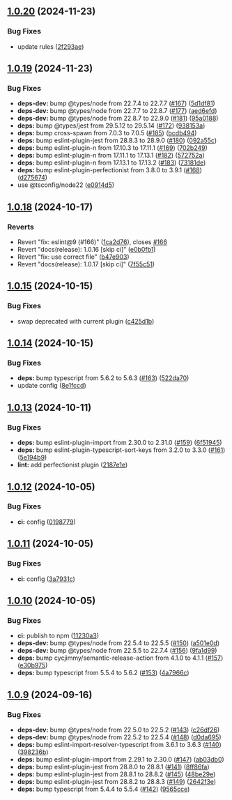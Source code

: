## [1.0.20](https://github.com/skilbjo/config-rc/compare/v1.0.19...v1.0.20) (2024-11-23)


### Bug Fixes

* update rules ([2f293ae](https://github.com/skilbjo/config-rc/commit/2f293aee25efa2485c3bf6738a6053232ddabd27))

## [1.0.19](https://github.com/skilbjo/config-rc/compare/v1.0.18...v1.0.19) (2024-11-23)


### Bug Fixes

* **deps-dev:** bump @types/node from 22.7.4 to 22.7.7 ([#167](https://github.com/skilbjo/config-rc/issues/167)) ([5d1df81](https://github.com/skilbjo/config-rc/commit/5d1df81fbd3049ecd1dfeefe1a35a7b077eae5b8))
* **deps-dev:** bump @types/node from 22.7.7 to 22.8.7 ([#177](https://github.com/skilbjo/config-rc/issues/177)) ([aed6efd](https://github.com/skilbjo/config-rc/commit/aed6efd7f505952ba26cd0c02822802ed8982d8f))
* **deps-dev:** bump @types/node from 22.8.7 to 22.9.0 ([#181](https://github.com/skilbjo/config-rc/issues/181)) ([95a0188](https://github.com/skilbjo/config-rc/commit/95a01882b994655f74c892d2e5b660fa6d31d8c7))
* **deps:** bump @types/jest from 29.5.12 to 29.5.14 ([#172](https://github.com/skilbjo/config-rc/issues/172)) ([938153a](https://github.com/skilbjo/config-rc/commit/938153a618a369238d47b83a474eafac33c27398))
* **deps:** bump cross-spawn from 7.0.3 to 7.0.5 ([#185](https://github.com/skilbjo/config-rc/issues/185)) ([bcdb494](https://github.com/skilbjo/config-rc/commit/bcdb494408719b8e4e839ab4d5187cdeb790c16a))
* **deps:** bump eslint-plugin-jest from 28.8.3 to 28.9.0 ([#180](https://github.com/skilbjo/config-rc/issues/180)) ([092a55c](https://github.com/skilbjo/config-rc/commit/092a55c27a7abe937303c67a4a8460d96fa1407f))
* **deps:** bump eslint-plugin-n from 17.10.3 to 17.11.1 ([#169](https://github.com/skilbjo/config-rc/issues/169)) ([702b249](https://github.com/skilbjo/config-rc/commit/702b249c164dbb268da21676beda0f66c9e47ef6))
* **deps:** bump eslint-plugin-n from 17.11.1 to 17.13.1 ([#182](https://github.com/skilbjo/config-rc/issues/182)) ([572752a](https://github.com/skilbjo/config-rc/commit/572752a55b390971f61094b6522e5888d7a45191))
* **deps:** bump eslint-plugin-n from 17.13.1 to 17.13.2 ([#183](https://github.com/skilbjo/config-rc/issues/183)) ([73181de](https://github.com/skilbjo/config-rc/commit/73181de61e083480f6c8a79a30b2f832ee260bb4))
* **deps:** bump eslint-plugin-perfectionist from 3.8.0 to 3.9.1 ([#168](https://github.com/skilbjo/config-rc/issues/168)) ([d275674](https://github.com/skilbjo/config-rc/commit/d275674818ae8fd4b790315e5b75ee383cbbc15e))
* use @tsconfig/node22 ([e0914d5](https://github.com/skilbjo/config-rc/commit/e0914d521eab149b0f320b6bf418c44e2bfebf42))

## [1.0.18](https://github.com/skilbjo/config-rc/compare/v1.0.17...v1.0.18) (2024-10-17)


### Reverts

* Revert "fix: eslint@9 (#166)" ([1ca2d76](https://github.com/skilbjo/config-rc/commit/1ca2d7635b0541d432a781304312deb4c8c4e20f)), closes [#166](https://github.com/skilbjo/config-rc/issues/166)
* Revert "docs(release): 1.0.16 [skip ci]" ([e0b0fb1](https://github.com/skilbjo/config-rc/commit/e0b0fb14232c550a544230571139668f150fbed1))
* Revert "fix: use correct file" ([b47e903](https://github.com/skilbjo/config-rc/commit/b47e9035013e9c8dc2d82976f3327a0f2a55e91b))
* Revert "docs(release): 1.0.17 [skip ci]" ([7f55c51](https://github.com/skilbjo/config-rc/commit/7f55c51cfdc3ac792a3715dc2ccb2aa43f79a03f))

## [1.0.15](https://github.com/skilbjo/config-rc/compare/v1.0.14...v1.0.15) (2024-10-15)


### Bug Fixes

* swap deprecated with current plugin ([c425d1b](https://github.com/skilbjo/config-rc/commit/c425d1bc29c35f07035aa3ead34a3d5a28daf27f))

## [1.0.14](https://github.com/skilbjo/config-rc/compare/v1.0.13...v1.0.14) (2024-10-15)


### Bug Fixes

* **deps:** bump typescript from 5.6.2 to 5.6.3 ([#163](https://github.com/skilbjo/config-rc/issues/163)) ([522da70](https://github.com/skilbjo/config-rc/commit/522da709d4a2b96b924fc70962e97dfa431d92be))
* update config ([8e1fccd](https://github.com/skilbjo/config-rc/commit/8e1fccd5fb3e7aae73dddc47266300abb25962a8))

## [1.0.13](https://github.com/skilbjo/config-rc/compare/v1.0.12...v1.0.13) (2024-10-11)


### Bug Fixes

* **deps:** bump eslint-plugin-import from 2.30.0 to 2.31.0 ([#159](https://github.com/skilbjo/config-rc/issues/159)) ([6f51945](https://github.com/skilbjo/config-rc/commit/6f51945064c64bbb8296d246d846525a46768bab))
* **deps:** bump eslint-plugin-typescript-sort-keys from 3.2.0 to 3.3.0 ([#161](https://github.com/skilbjo/config-rc/issues/161)) ([5e194b9](https://github.com/skilbjo/config-rc/commit/5e194b9f61bbf1805579378d34e535e40f1c4613))
* **lint:** add perfectionist plugin ([2187e1e](https://github.com/skilbjo/config-rc/commit/2187e1e3657246161acb5279742c0a3af09421e7))

## [1.0.12](https://github.com/skilbjo/config-rc/compare/v1.0.11...v1.0.12) (2024-10-05)


### Bug Fixes

* **ci:** config ([0198779](https://github.com/skilbjo/config-rc/commit/0198779dbbe84d2afcf4035d32c7c0676f2037de))

## [1.0.11](https://github.com/skilbjo/config-rc/compare/v1.0.10...v1.0.11) (2024-10-05)


### Bug Fixes

* **ci:** config ([3a7931c](https://github.com/skilbjo/config-rc/commit/3a7931c97a30d9a2fa75d8d72c09a84bd06605c3))

## [1.0.10](https://github.com/skilbjo/config-rc/compare/v1.0.9...v1.0.10) (2024-10-05)


### Bug Fixes

* **ci:** publish to npm ([11230a3](https://github.com/skilbjo/config-rc/commit/11230a3aa26cede7f53db260424af10fd52b8f05))
* **deps-dev:** bump @types/node from 22.5.4 to 22.5.5 ([#150](https://github.com/skilbjo/config-rc/issues/150)) ([a501e0d](https://github.com/skilbjo/config-rc/commit/a501e0de2de7f17f456c9fa601c220c3476b6de8))
* **deps-dev:** bump @types/node from 22.5.5 to 22.7.4 ([#156](https://github.com/skilbjo/config-rc/issues/156)) ([9fa1d99](https://github.com/skilbjo/config-rc/commit/9fa1d991e660dde44c29b4df0edab0e3027fce98))
* **deps:** bump cycjimmy/semantic-release-action from 4.1.0 to 4.1.1 ([#157](https://github.com/skilbjo/config-rc/issues/157)) ([e30b975](https://github.com/skilbjo/config-rc/commit/e30b975b4ae502ddfbd828f0611e3e7b42a0db75))
* **deps:** bump typescript from 5.5.4 to 5.6.2 ([#153](https://github.com/skilbjo/config-rc/issues/153)) ([4a7966c](https://github.com/skilbjo/config-rc/commit/4a7966cdda3b74ee3f4630c8a3053c93b061fae9))

## [1.0.9](https://github.com/skilbjo/config-rc/compare/v1.0.8...v1.0.9) (2024-09-16)


### Bug Fixes

* **deps-dev:** bump @types/node from 22.5.0 to 22.5.2 ([#143](https://github.com/skilbjo/config-rc/issues/143)) ([c26df26](https://github.com/skilbjo/config-rc/commit/c26df26da4450137a1f11032a72cbe71885068e4))
* **deps-dev:** bump @types/node from 22.5.2 to 22.5.4 ([#148](https://github.com/skilbjo/config-rc/issues/148)) ([d0da695](https://github.com/skilbjo/config-rc/commit/d0da6950eff67e00697a5187cbf447a2f4b3bb51))
* **deps:** bump eslint-import-resolver-typescript from 3.6.1 to 3.6.3 ([#140](https://github.com/skilbjo/config-rc/issues/140)) ([398236b](https://github.com/skilbjo/config-rc/commit/398236bd18b3187b41e1fee4adceb84b9da224ab))
* **deps:** bump eslint-plugin-import from 2.29.1 to 2.30.0 ([#147](https://github.com/skilbjo/config-rc/issues/147)) ([ab03db0](https://github.com/skilbjo/config-rc/commit/ab03db09d48ffcc426486f392553f88c8a41a788))
* **deps:** bump eslint-plugin-jest from 28.8.0 to 28.8.1 ([#141](https://github.com/skilbjo/config-rc/issues/141)) ([8ff86fa](https://github.com/skilbjo/config-rc/commit/8ff86faecf088170ec9ff2611b587bcbaeda22b0))
* **deps:** bump eslint-plugin-jest from 28.8.1 to 28.8.2 ([#145](https://github.com/skilbjo/config-rc/issues/145)) ([48be29e](https://github.com/skilbjo/config-rc/commit/48be29ecefdf50cb2ef47218a625970feaeea083))
* **deps:** bump eslint-plugin-jest from 28.8.2 to 28.8.3 ([#149](https://github.com/skilbjo/config-rc/issues/149)) ([2642f3e](https://github.com/skilbjo/config-rc/commit/2642f3e8ae7fed4f87128004b3e1b47b818b0545))
* **deps:** bump typescript from 5.4.4 to 5.5.4 ([#142](https://github.com/skilbjo/config-rc/issues/142)) ([9565cce](https://github.com/skilbjo/config-rc/commit/9565cceeab3b8832033caba2de45a4e716a1b2dd))

